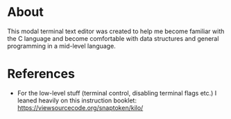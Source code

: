 # About
This modal terminal text editor was created to help me become familiar with the C language and become comfortable with data structures and general programming in a mid-level language.
# References
- For the low-level stuff (terminal control, disabling terminal flags etc.) I leaned heavily on this instruction booklet: https://viewsourcecode.org/snaptoken/kilo/
